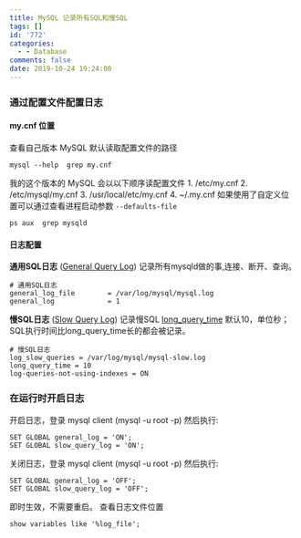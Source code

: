 ```yaml
---
title: MySQL 记录所有SQL和慢SQL
tags: []
id: '772'
categories:
  - - Database
comments: false
date: 2019-10-24 19:24:00
---
```


### 通过配置文件配置日志

#### my.cnf 位置

查看自己版本 MySQL 默认读取配置文件的路径

```Shell
mysql --help  grep my.cnf
```

我的这个版本的 MySQL 会以以下顺序读配置文件 1. /etc/my.cnf 2. /etc/mysql/my.cnf 3. /usr/local/etc/my.cnf 4. ~/.my.cnf 如果使用了自定义位置可以通过查看进程启动参数 `--defaults-file`

```Shell
ps aux  grep mysqld
```

#### 日志配置

**通用SQL日志** ([General Query Log](https://dev.mysql.com/doc/refman/5.7/en/query-log.html)) 记录所有mysqld做的事,连接、断开、查询。

```
# 通用SQL日志
general_log_file        = /var/log/mysql/mysql.log
general_log             = 1
```

**慢SQL日志** ([Slow Query Log](http://dev.mysql.com/doc/refman/5.7/en/slow-query-log.html)) 记录慢SQL [long\_query\_time](https://dev.mysql.com/doc/refman/5.5/en/server-system-variables.html#sysvar_long_query_time) 默认10，单位秒；SQL执行时间比long\_query\_time长的都会被记录。

```
# 慢SQL日志
log_slow_queries = /var/log/mysql/mysql-slow.log
long_query_time = 10
log-queries-not-using-indexes = ON

```

### 在运行时开启日志

开启日志，登录 mysql client (mysql -u root -p) 然后执行:

```Shell
SET GLOBAL general_log = 'ON';
SET GLOBAL slow_query_log = 'ON';
```

关闭日志，登录 mysql client (mysql -u root -p) 然后执行:

```Shell
SET GLOBAL general_log = 'OFF';
SET GLOBAL slow_query_log = 'OFF';
```

即时生效，不需要重启。 查看日志文件位置

```Shell
show variables like '%log_file';
```
